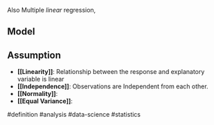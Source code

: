 Also Multiple *linear* regression,
## Model



## Assumption
- **[[Linearity]]**: Relationship between the response and explanatory variable is linear
- **[[Independence]]**: Observations are Independent from each other.
- **[[Normality]]**:
- **[[Equal Variance]]**: 


#definition #analysis #data-science #statistics 
